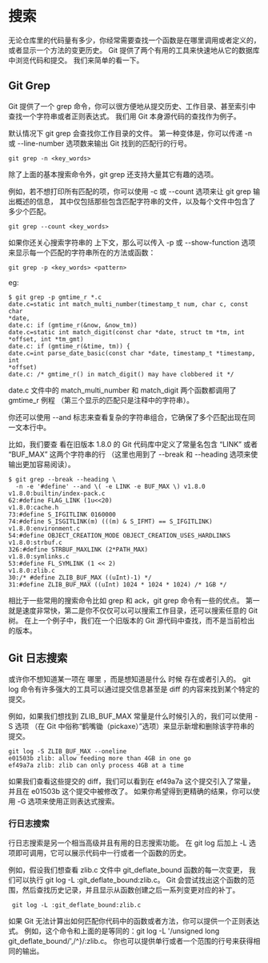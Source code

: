 # 搜索

无论仓库里的代码量有多少，你经常需要查找一个函数是在哪里调用或者定义的，或者显示一个方法的变更历史。 Git 提供了两个有用的工具来快速地从它的数据库中浏览代码和提交。 我们来简单的看一下。

## Git Grep

Git 提供了一个 grep 命令，你可以很方便地从提交历史、工作目录、甚至索引中查找一个字符串或者正则表达式。 我们用 Git 本身源代码的查找作为例子。

默认情况下 git grep 会查找你工作目录的文件。 第一种变体是，你可以传递 -n 或 --line-number 选项数来输出 Git 找到的匹配行的行号。

`git grep -n <key_words>`

除了上面的基本搜索命令外，git grep 还支持大量其它有趣的选项。

例如，若不想打印所有匹配的项，你可以使用 -c 或 --count 选项来让 git grep 输出概述的信息， 其中仅包括那些包含匹配字符串的文件，以及每个文件中包含了多少个匹配。

`git grep --count <key_words>`

如果你还关心搜索字符串的 上下文，那么可以传入 -p 或 --show-function 选项来显示每一个匹配的字符串所在的方法或函数：

`git grep -p <key_words> <pattern>`

eg:
```
$ git grep -p gmtime_r *.c
date.c=static int match_multi_number(timestamp_t num, char c, const char
*date,
date.c: if (gmtime_r(&now, &now_tm))
date.c=static int match_digit(const char *date, struct tm *tm, int
*offset, int *tm_gmt)
date.c: if (gmtime_r(&time, tm)) {
date.c=int parse_date_basic(const char *date, timestamp_t *timestamp, int
*offset)
date.c: /* gmtime_r() in match_digit() may have clobbered it */
```

date.c 文件中的 match_multi_number 和 match_digit 两个函数都调用了 gmtime_r 例程 （第三个显示的匹配只是注释中的字符串）。

你还可以使用 --and 标志来查看复杂的字符串组合，它确保了多个匹配出现在同一文本行中。

比如，我们要查
看在旧版本 1.8.0 的 Git 代码库中定义了常量名包含 “LINK” 或者 “BUF_MAX” 这两个字符串的行 （这里也用到了 --break 和 --heading 选项来使输出更加容易阅读）。

```
$ git grep --break --heading \
  -n -e '#define' --and \( -e LINK -e BUF_MAX \) v1.8.0
v1.8.0:builtin/index-pack.c
62:#define FLAG_LINK (1u<<20)
v1.8.0:cache.h
73:#define S_IFGITLINK 0160000
74:#define S_ISGITLINK(m) (((m) & S_IFMT) == S_IFGITLINK)
v1.8.0:environment.c
54:#define OBJECT_CREATION_MODE OBJECT_CREATION_USES_HARDLINKS
v1.8.0:strbuf.c
326:#define STRBUF_MAXLINK (2*PATH_MAX)
v1.8.0:symlinks.c
53:#define FL_SYMLINK (1 << 2)
v1.8.0:zlib.c
30:/* #define ZLIB_BUF_MAX ((uInt)-1) */
31:#define ZLIB_BUF_MAX ((uInt) 1024 * 1024 * 1024) /* 1GB */

```

相比于一些常用的搜索命令比如 grep 和 ack，git grep 命令有一些的优点。 第一就是速度非常快，第二是你不仅仅可以可以搜索工作目录，还可以搜索任意的 Git 树。 在上一个例子中，我们在一个旧版本的 Git 源代码中查找，而不是当前检出的版本。

## Git 日志搜索

或许你不想知道某一项在 哪里 ，而是想知道是什么 时候 存在或者引入的。 git log 命令有许多强大的工具可以通过提交信息甚至是 diff 的内容来找到某个特定的提交。

例如，如果我们想找到 ZLIB_BUF_MAX 常量是什么时候引入的，我们可以使用 -S 选项 （在 Git 中俗称“鹤嘴锄（pickaxe）”选项）来显示新增和删除该字符串的提交。

```
git log -S ZLIB_BUF_MAX --oneline
e01503b zlib: allow feeding more than 4GB in one go
ef49a7a zlib: zlib can only process 4GB at a time
```

如果我们查看这些提交的 diff，我们可以看到在 ef49a7a 这个提交引入了常量，并且在 e01503b 这个提交中被修改了。
如果你希望得到更精确的结果，你可以使用 -G 选项来使用正则表达式搜索。

### 行日志搜索

行日志搜索是另一个相当高级并且有用的日志搜索功能。 在 git log 后加上 -L 选项即可调用，它可以展示代码中一行或者一个函数的历史。

例如，假设我们想查看 zlib.c 文件中 git_deflate_bound 函数的每一次变更， 我们可以执行 git log -L :git_deflate_bound:zlib.c。 Git 会尝试找出这个函数的范围，然后查找历史记录，并且显示从函数创建之后一系列变更对应的补丁。

` git log -L :git_deflate_bound:zlib.c`

如果 Git 无法计算出如何匹配你代码中的函数或者方法，你可以提供一个正则表达式。 例如，这个命令和上面的是等同的：git log -L '/unsigned long git_deflate_bound/',/^}/:zlib.c。 你也可以提供单行或者一个范围的行号来获得相同的输出。